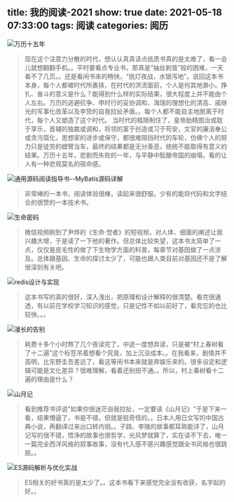 title: 我的阅读-2021
show: true
date: 2021-05-18 07:33:00
tags: 阅读
categories: 阅历
---
![万历十五年](https://img9.doubanio.com/view/subject/s/p/s1800355.jpg)
> 现在这个注意力分散的时代，想认认真真读点纸质书真的是太难了，看一会儿就想翻翻手机。。平时要看点专业书，那真是“抽丝剥茧”般的困难，一天看不了几页。。还是看闲书来的畅快，“挑灯夜战，水银泻地”。说回这本书本身，每个人都被时代所裹挟，在时代的洪流面前，个人是何其地渺小。挣扎、奋斗的意义是什么？能得到什么样的实际结果，很大程度上并不能由个人左右。万历的逃避抗争、申时行的妥协调和、海瑞的理想化的清高、戚继光的军事化改革以及李贽的自我拉扯矛盾。。每个人都不能自主地脱离于时代，每个人又塑造了这个时代。
当时代的框限制住了，皇帝励精图治或耽于享乐，首辅的独裁或调和，将领的富于创造或习于苟安，文官的廉洁奉公或贪污腐化，思想家的进步或保守，都很难阻挡时代的车轮，仿佛个人的努力只是徒劳的螳臂当车，最终的结果都是无分善恶，统统不能取得有意义的结果。万历十五年，悲剧而失败的一年，与平静中酝酿帝国的崩塌，看的让人有一种悲观莫名的宿命感。

![通用源码阅读指导书--MyBatis源码详解](https://img1.doubanio.com/view/subject/s/p/s33686459.jpg)
> 非常棒的一本书，阅读体验很棒，读起来很舒服。少有的能将代码和文字结合的很赞的一本技术书。

![生命密码](https://img2.doubanio.com/view/subject/s/public/s29912082.jpg)
> 微信视频刷到了尹烨的《生命·觉者》的短视频，对人体、细菌的阐述让我兴趣大增，于是读了一下他的著作。但总体比较失望，这本书太简单了一点，仅仅是皮毛性的做了下生物学方面的科普，每章节对基因做了一点涉及。总体跟基因、生命的探讨太少了，可能也跟人类目前对基因还不是了解很深刻有关吧。

![redis设计与实现](https://img1.doubanio.com/view/subject/s/p/s27297117.jpg)
> 这本书写的真的很好，深入浅出，把原理和设计解释的很清楚。看完很通透，有以前在学校学习知识的感觉，只是记性不如以前好了，看完忘的也比较快。。。

![漫长的告别](https://img2.doubanio.com/view/subject/s/p/s29860112.jpg)
> 耗费十多个小时熬了几个夜读完了，中途一度想弃读，只是被“村上春树看了十二遍”这个标签吊着想看个究竟，加上沉没成本。。在我看来，剧情并不高明，比东野圭吾差远了，看这等闲书本来就是奔娱乐来的。很多设定和逻辑可能是文化差异？很难理解，看着还别扭不通。。所以，村上春树看十二遍的理由是什么？

![山月记](https://img1.doubanio.com/view/subject/s/p/s30020978.jpg)
> 看到推荐书评说"如果你很迷茫自我拉扯，一定要读《山月记》"于是下来一看，结果懵逼了，书是不错，但就是挺奇怪的。。日本人用日文写的中国古典小说，再翻译过来出口转内销。。子路、李陵的故事都耳熟能详了，山月记写的很不错，悟净的故事也很哲学，光风梦就算了，实在读不下去，唯一一篇完全西洋风格的叙事故事，没有代入感不感兴趣感觉跟全书风格也很跳脱。。

![ES源码解析与优化实战](https://img1.doubanio.com/view/subject/s/p/s29931477.jpg)
> ES相关的好书真的是太少了。。这本书看下来感觉完全没有收获，名字起的好。。
